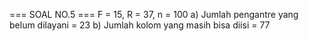 === SOAL NO.5 ===
F = 15, R = 37, n = 100
a) Jumlah pengantre yang belum dilayani = 23
b) Jumlah kolom yang masih bisa diisi   = 77
